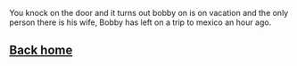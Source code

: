 You knock on the door and it turns out bobby on is on vacation and the only person there is his wife, Bobby has left on a trip to mexico an hour ago.

## [Back home](.../../home.md)